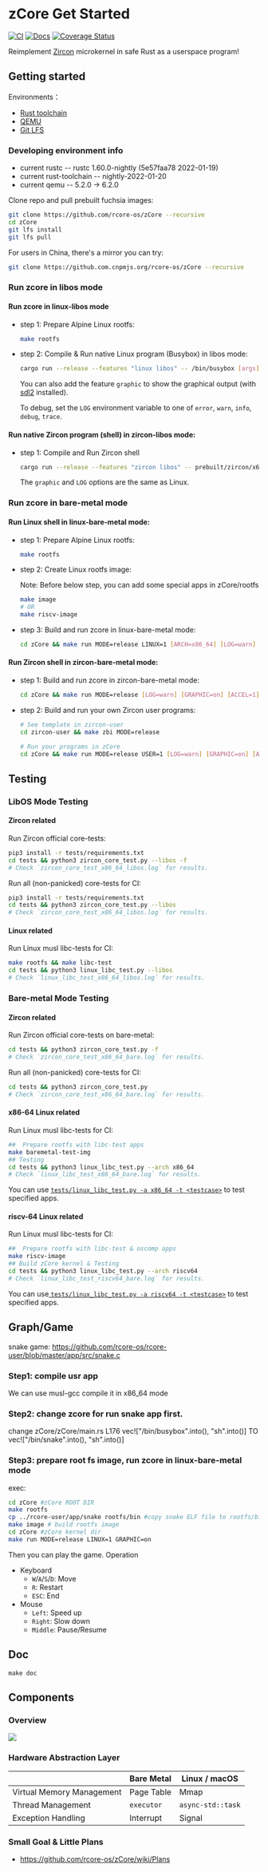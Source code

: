 # zCore Get Started

[![CI](https://github.com/rcore-os/zCore/workflows/CI/badge.svg?branch=master)](https://github.com/rcore-os/zCore/actions)
[![Docs](https://img.shields.io/badge/docs-alpha-blue)](https://rcore-os.github.io/zCore/)
[![Coverage Status](https://coveralls.io/repos/github/rcore-os/zCore/badge.svg?branch=master)](https://coveralls.io/github/rcore-os/zCore?branch=master)

Reimplement [Zircon][zircon] microkernel in safe Rust as a userspace program!

## Getting started

Environments：

* [Rust toolchain](http://rustup.rs)
* [QEMU](https://www.qemu.org)
* [Git LFS](https://git-lfs.github.com)

### Developing environment info

- current rustc -- rustc 1.60.0-nightly (5e57faa78 2022-01-19)
- current rust-toolchain -- nightly-2022-01-20
- current qemu -- 5.2.0 -> 6.2.0

Clone repo and pull prebuilt fuchsia images:

```sh
git clone https://github.com/rcore-os/zCore --recursive
cd zCore
git lfs install
git lfs pull
```

For users in China, there's a mirror you can try:

```sh
git clone https://github.com.cnpmjs.org/rcore-os/zCore --recursive
```
### Run zcore in libos mode
#### Run zcore in linux-libos mode
* step 1: Prepare Alpine Linux rootfs:

  ```sh
  make rootfs
  ```

* step 2: Compile & Run native Linux program (Busybox) in libos mode:

  ```sh
  cargo run --release --features "linux libos" -- /bin/busybox [args]
  ```

  You can also add the feature `graphic` to show the graphical output (with [sdl2](https://www.libsdl.org) installed).

  To debug, set the `LOG` environment variable to one of `error`, `warn`, `info`, `debug`, `trace`.

#### Run native Zircon program (shell) in zircon-libos mode:

* step 1: Compile and Run Zircon shell

  ```sh
  cargo run --release --features "zircon libos" -- prebuilt/zircon/x64/bringup.zbi
  ```

  The `graphic` and `LOG` options are the same as Linux.

### Run zcore in bare-metal mode
#### Run Linux shell in  linux-bare-metal mode:

* step 1: Prepare Alpine Linux rootfs:

  ```sh
  make rootfs
  ```

* step 2: Create Linux rootfs image:

  Note: Before below step, you can add some special apps in zCore/rootfs

  ```sh
  make image
  # OR
  make riscv-image
  ```

* step 3: Build and run zcore in  linux-bare-metal mode:

  ```sh
  cd zCore && make run MODE=release LINUX=1 [ARCH=x86_64] [LOG=warn] [GRAPHIC=on] [ACCEL=1]
  ```

#### Run Zircon shell in zircon-bare-metal mode:

* step 1: Build and run zcore in  zircon-bare-metal mode:

  ```sh
  cd zCore && make run MODE=release [LOG=warn] [GRAPHIC=on] [ACCEL=1]
  ```

* step 2: Build and run your own Zircon user programs:

  ```sh
  # See template in zircon-user
  cd zircon-user && make zbi MODE=release
  
  # Run your programs in zCore
  cd zCore && make run MODE=release USER=1 [LOG=warn] [GRAPHIC=on] [ACCEL=1]
  ```

## Testing
### LibOS Mode Testing

#### Zircon related

Run Zircon official core-tests:

```sh
pip3 install -r tests/requirements.txt
cd tests && python3 zircon_core_test.py --libos -f
# Check `zircon_core_test_x86_64_libos.log` for results.
```

Run all (non-panicked) core-tests for CI:

```sh
pip3 install -r tests/requirements.txt
cd tests && python3 zircon_core_test.py --libos
# Check `zircon_core_test_x86_64_libos.log` for results.
```

#### Linux related

Run Linux musl libc-tests for CI:

```sh
make rootfs && make libc-test
cd tests && python3 linux_libc_test.py --libos
# Check `linux_libc_test_x86_64_libos.log` for results.
```

### Bare-metal Mode Testing
#### Zircon related

Run Zircon official core-tests on bare-metal:

```sh
cd tests && python3 zircon_core_test.py -f
# Check `zircon_core_test_x86_64_bare.log` for results.
```

Run all (non-panicked) core-tests for CI:

```sh
cd tests && python3 zircon_core_test.py
# Check `zircon_core_test_x86_64_bare.log` for results.
```

#### x86-64 Linux related

Run Linux musl libc-tests for CI:
```sh
##  Prepare rootfs with libc-test apps
make baremetal-test-img
## Testing
cd tests && python3 linux_libc_test.py --arch x86_64
# Check `linux_libc_test_x86_64_bare.log` for results.
```

You can use [`tests/linux_libc_test.py -a x86_64 -t <testcase>`](./tests/linux_libc_test.py)  to test specified apps.

#### riscv-64 Linux related

Run Linux musl libc-tests for CI:
```sh
##  Prepare rootfs with libc-test & oscomp apps
make riscv-image
## Build zCore kernel & Testing
cd tests && python3 linux_libc_test.py --arch riscv64
# Check `linux_libc_test_riscv64_bare.log` for results.
```

You can use[ `tests/linux_libc_test.py -a riscv64 -t <testcase>`](./tests/linux_libc_test.py) to test
specified apps.

## Graph/Game

snake game: https://github.com/rcore-os/rcore-user/blob/master/app/src/snake.c

### Step1: compile usr app
We can use musl-gcc compile it in x86_64 mode

### Step2: change zcore for run snake app first.
change zCore/zCore/main.rs L176
vec!["/bin/busybox".into(), "sh".into()]
TO
vec!["/bin/snake".into(), "sh".into()]

### Step3: prepare root fs image, run zcore in linux-bare-metal mode
exec:

```sh
cd zCore #zCore ROOT DIR
make rootfs
cp ../rcore-user/app/snake rootfs/bin #copy snake ELF file to rootfs/bin
make image # build rootfs image
cd zCore #zCore kernel dir
make run MODE=release LINUX=1 GRAPHIC=on
```

Then you can play the game.
Operation

- Keyboard
  - `W`/`A`/`S`/`D`: Move
  - `R`: Restart
  - `ESC`: End
- Mouse
  - `Left`: Speed up
  - `Right`: Slow down
  - `Middle`: Pause/Resume

## Doc
```
make doc
```
## Components

### Overview

![](./docs/structure.svg)

[zircon]: https://fuchsia.googlesource.com/fuchsia/+/master/zircon/README.md
[kernel-objects]: https://github.com/PanQL/zircon/blob/master/docs/objects.md
[syscalls]: https://github.com/PanQL/zircon/blob/master/docs/syscalls.md

### Hardware Abstraction Layer

|                           | Bare Metal | Linux / macOS     |
| :------------------------ | ---------- | ----------------- |
| Virtual Memory Management | Page Table | Mmap              |
| Thread Management         | `executor` | `async-std::task` |
| Exception Handling        | Interrupt  | Signal            |

### Small Goal & Little Plans
- https://github.com/rcore-os/zCore/wiki/Plans
